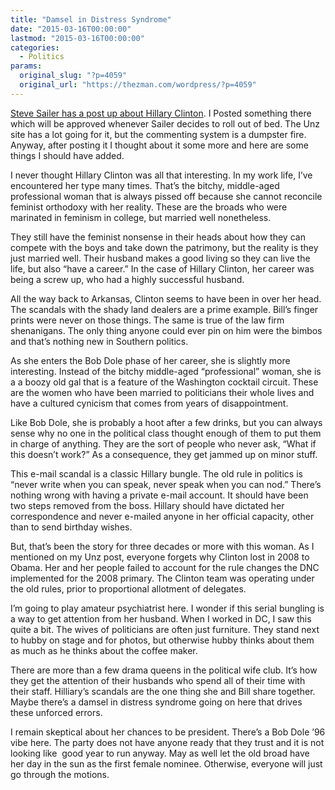 ```yaml
---
title: "Damsel in Distress Syndrome"
date: "2015-03-16T00:00:00"
lastmod: "2015-03-16T00:00:00"
categories:
  - Politics
params:
  original_slug: "?p=4059"
  original_url: "https://thezman.com/wordpress/?p=4059"
---
```


<a href="http://www.unz.com/isteve/hammerin-hillary/" rel="noopener"
target="_blank">Steve Sailer has a post up about Hillary Clinton</a>. I
Posted something there which will be approved whenever Sailer decides to
roll out of bed. The Unz site has a lot going for it, but the commenting
system is a dumpster fire. Anyway, after posting it I thought about it
some more and here are some things I should have added.

I never thought Hillary Clinton was all that interesting. In my work
life, I’ve encountered her type many times. That’s the bitchy,
middle-aged professional woman that is always pissed off because she
cannot reconcile feminist orthodoxy with her reality. These are the
broads who were marinated in feminism in college, but married well
nonetheless.

They still have the feminist nonsense in their heads about how they can
compete with the boys and take down the patrimony, but the reality is
they just married well. Their husband makes a good living so they can
live the life, but also “have a career.” In the case of Hillary Clinton,
her career was being a screw up, who had a highly successful husband.

All the way back to Arkansas, Clinton seems to have been in over her
head. The scandals with the shady land dealers are a prime example.
Bill’s finger prints were never on those things. The same is true of the
law firm shenanigans. The only thing anyone could ever pin on him were
the bimbos and that’s nothing new in Southern politics.

As she enters the Bob Dole phase of her career, she is slightly more
interesting. Instead of the bitchy middle-aged “professional” woman, she
is a a boozy old gal that is a feature of the Washington cocktail
circuit. These are the women who have been married to politicians their
whole lives and have a cultured cynicism that comes from years of
disappointment.

Like Bob Dole, she is probably a hoot after a few drinks, but you can
always sense why no one in the political class thought enough of them to
put them in charge of anything. They are the sort of people who never
ask, “What if this doesn’t work?” As a consequence, they get jammed up
on minor stuff.

This e-mail scandal is a classic Hillary bungle. The old rule in
politics is “never write when you can speak, never speak when you can
nod.” There’s nothing wrong with having a private e-mail account. It
should have been two steps removed from the boss. Hillary should have
dictated her correspondence and never e-mailed anyone in her official
capacity, other than to send birthday wishes.

But, that’s been the story for three decades or more with this woman. As
I mentioned on my Unz post, everyone forgets why Clinton lost in 2008 to
Obama. Her and her people failed to account for the rule changes the DNC
implemented for the 2008 primary. The Clinton team was operating under
the old rules, prior to proportional allotment of delegates.

I’m going to play amateur psychiatrist here. I wonder if this serial
bungling is a way to get attention from her husband. When I worked in
DC, I saw this quite a bit. The wives of politicians are often just
furniture. They stand next to hubby on stage and for photos, but
otherwise hubby thinks about them as much as he thinks about the coffee
maker.

There are more than a few drama queens in the political wife club. It’s
how they get the attention of their husbands who spend all of their time
with their staff. Hilliary’s scandals are the one thing she and Bill
share together. Maybe there’s a damsel in distress syndrome going on
here that drives these unforced errors.

I remain skeptical about her chances to be president. There’s a Bob Dole
’96 vibe here. The party does not have anyone ready that they trust and
it is not looking like  good year to run anyway. May as well let the old
broad have her day in the sun as the first female nominee. Otherwise,
everyone will just go through the motions.
